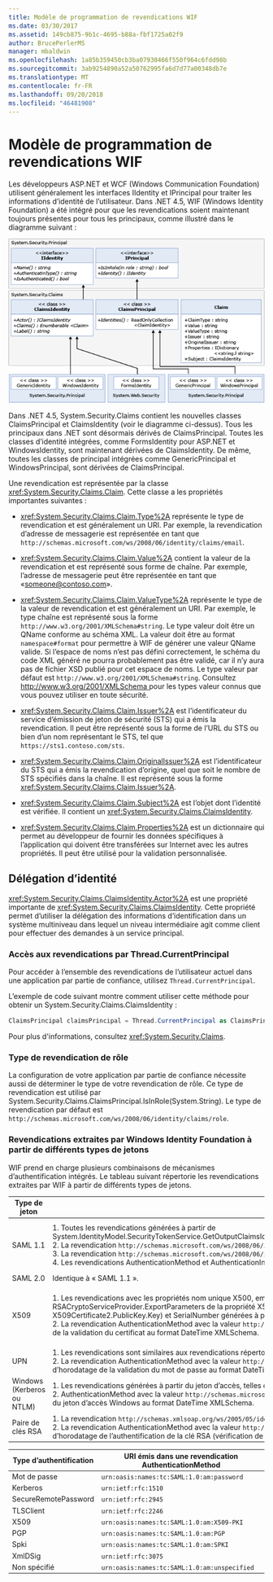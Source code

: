 ```yaml
---
title: Modèle de programmation de revendications WIF
ms.date: 03/30/2017
ms.assetid: 149cb875-9b1c-4695-b88a-fbf1725a02f9
author: BrucePerlerMS
manager: mbaldwin
ms.openlocfilehash: 1a85b359450cb3ba07930466f550f964c6fdd98b
ms.sourcegitcommit: 3ab9254890a52a50762995fa6d7d77a00348db7e
ms.translationtype: MT
ms.contentlocale: fr-FR
ms.lasthandoff: 09/20/2018
ms.locfileid: "46481908"
---
```

# <a name="wif-claims-programming-model"></a>Modèle de programmation de revendications WIF
Les développeurs ASP.NET et WCF (Windows Communication Foundation) utilisent généralement les interfaces IIdentity et IPrincipal pour traiter les informations d’identité de l’utilisateur. Dans .NET 4.5, WIF (Windows Identity Foundation) a été intégré pour que les revendications soient maintenant toujours présentes pour tous les principaux, comme illustré dans le diagramme suivant :

 ![Modèle de programmation de revendications WIF](../../../docs/framework/security/media/wifclaimsprogrammingmodel.png "WIFClaimsProgrammingModel")

 Dans .NET 4.5, System.Security.Claims contient les nouvelles classes ClaimsPrincipal et ClaimsIdentity (voir le diagramme ci-dessus). Tous les principaux dans .NET sont désormais dérivés de ClaimsPrincipal. Toutes les classes d’identité intégrées, comme FormsIdentity pour ASP.NET et WindowsIdentity, sont maintenant dérivées de ClaimsIdentity. De même, toutes les classes de principal intégrées comme GenericPrincipal et WindowsPrincipal, sont dérivées de ClaimsPrincipal.

 Une revendication est représentée par la classe <xref:System.Security.Claims.Claim>. Cette classe a les propriétés importantes suivantes :

- <xref:System.Security.Claims.Claim.Type%2A> représente le type de revendication et est généralement un URI. Par exemple, la revendication d’adresse de messagerie est représentée en tant que `http://schemas.microsoft.com/ws/2008/06/identity/claims/email`.

- <xref:System.Security.Claims.Claim.Value%2A> contient la valeur de la revendication et est représenté sous forme de chaîne. Par exemple, l’adresse de messagerie peut être représentée en tant que «someone@contoso.com».

- <xref:System.Security.Claims.Claim.ValueType%2A> représente le type de la valeur de revendication et est généralement un URI. Par exemple, le type chaîne est représenté sous la forme `http://www.w3.org/2001/XMLSchema#string`. Le type valeur doit être un QName conforme au schéma XML. La valeur doit être au format `namespace#format` pour permettre à WIF de générer une valeur QName valide. Si l’espace de noms n’est pas défini correctement, le schéma du code XML généré ne pourra probablement pas être validé, car il n’y aura pas de fichier XSD publié pour cet espace de noms. Le type valeur par défaut est `http://www.w3.org/2001/XMLSchema#string`. Consultez [ http://www.w3.org/2001/XMLSchema ](https://go.microsoft.com/fwlink/?LinkId=209155) pour les types valeur connus que vous pouvez utiliser en toute sécurité.

- <xref:System.Security.Claims.Claim.Issuer%2A> est l’identificateur du service d’émission de jeton de sécurité (STS) qui a émis la revendication. Il peut être représenté sous la forme de l’URL du STS ou bien d’un nom représentant le STS, tel que `https://sts1.contoso.com/sts`.

- <xref:System.Security.Claims.Claim.OriginalIssuer%2A> est l’identificateur du STS qui a émis la revendication d’origine, quel que soit le nombre de STS spécifiés dans la chaîne. Il est représenté sous la forme <xref:System.Security.Claims.Claim.Issuer%2A>.

- <xref:System.Security.Claims.Claim.Subject%2A> est l’objet dont l’identité est vérifiée. Il contient un <xref:System.Security.Claims.ClaimsIdentity>.

- <xref:System.Security.Claims.Claim.Properties%2A> est un dictionnaire qui permet au développeur de fournir les données spécifiques à l’application qui doivent être transférées sur Internet avec les autres propriétés. Il peut être utilisé pour la validation personnalisée.

## <a name="identity-delegation"></a>Délégation d’identité
<xref:System.Security.Claims.ClaimsIdentity.Actor%2A> est une propriété importante de <xref:System.Security.Claims.ClaimsIdentity>. Cette propriété permet d’utiliser la délégation des informations d’identification dans un système multiniveau dans lequel un niveau intermédiaire agit comme client pour effectuer des demandes à un service principal.

### <a name="accessing-claims-through-threadcurrentprincipal"></a>Accès aux revendications par Thread.CurrentPrincipal
Pour accéder à l’ensemble des revendications de l’utilisateur actuel dans une application par partie de confiance, utilisez `Thread.CurrentPrincipal`.

L’exemple de code suivant montre comment utiliser cette méthode pour obtenir un System.Security.Claims.ClaimsIdentity :

```csharp
ClaimsPrincipal claimsPrincipal = Thread.CurrentPrincipal as ClaimsPrincipal;
```

Pour plus d'informations, consultez <xref:System.Security.Claims>.

### <a name="role-claim-type"></a>Type de revendication de rôle
La configuration de votre application par partie de confiance nécessite aussi de déterminer le type de votre revendication de rôle. Ce type de revendication est utilisé par System.Security.Claims.ClaimsPrincipal.IsInRole(System.String). Le type de revendication par défaut est `http://schemas.microsoft.com/ws/2008/06/identity/claims/role`.

### <a name="claims-extracted-by-windows-identity-foundation-from-different-token-types"></a>Revendications extraites par Windows Identity Foundation à partir de différents types de jetons
WIF prend en charge plusieurs combinaisons de mécanismes d’authentification intégrés. Le tableau suivant répertorie les revendications extraites par WIF à partir de différents types de jetons.

|Type de jeton|Revendication générée|Correspondance avec le jeton d’accès Windows|
|-|-|-|
|SAML 1.1|1.  Toutes les revendications générées à partir de System.IdentityModel.SecurityTokenService.GetOutputClaimsIdentity(System.Security.Claims.ClaimsPrincipal,System.IdentityModel.Protocols.WSTrust.RequestSecurityToken,System.IdentityModel.Scope).<br />2.  La revendication `http://schemas.microsoft.com/ws/2008/06/identity/claims/confirmationkey` qui contient la sérialisation XML de la clé de confirmation, si le jeton contient un jeton de preuve.<br />3.  La revendication `http://schemas.microsoft.com/ws/2008/06/identity/claims/samlissuername` générée à partir de l’élément émetteur Issuer.<br />4.  Les revendications AuthenticationMethod et AuthenticationInstant, si le jeton contient une instruction d’authentification.|En plus des revendications répertoriées dans « SAML 1.1 », à l’exception des revendications de type `http://schemas.xmlsoap.org/ws/2005/05/identity/claims/name`, les revendications liées à l’authentification Windows sont générées et l’identité est représentée par WindowsClaimsIdentity.|
|SAML 2.0|Identique à « SAML 1.1 ».|Identique à « SAML 1.1 mappé au compte Windows ».|
|X509|1.  Les revendications avec les propriétés nom unique X500, emailName, dnsName, SimpleName, UpnName, UrlName, thumbprint, RsaKey (extraction à l’aide de la méthode RSACryptoServiceProvider.ExportParameters de la propriété X509Certificate2.PublicKey.Key), DsaKey (extraction à l’aide de la méthode DSACryptoServiceProvider.ExportParameters de la propriété X509Certificate2.PublicKey.Key) et SerialNumber générées à partir du certificat X509.<br />2.  La revendication AuthenticationMethod avec la valeur `http://schemas.microsoft.com/ws/2008/06/identity/authenticationmethod/x509`. La revendication AuthenticationInstant avec la valeur d’horodatage de la validation du certificat au format DateTime XMLSchema.|1.  Utilise le nom de domaine complet du compte Windows comme valeur de la revendication `http://schemas.xmlsoap.org/ws/2005/05/identity/claims/name`. .<br />2.  Les revendications générées à partir du certificat X509 non mappé à Windows, et les revendications générées à partir du compte Windows en mappant le certificat à Windows.|
|UPN|1.  Les revendications sont similaires aux revendications répertoriées dans la section de l’authentification Windows.<br />2.  La revendication AuthenticationMethod avec la valeur `http://schemas.microsoft.com/ws/2008/06/identity/authenticationmethod/password`. La revendication AuthenticationInstant avec la valeur d’horodatage de la validation du mot de passe au format DateTime XMLSchema.||
|Windows (Kerberos ou NTLM)|1.  Les revendications générées à partir du jeton d’accès, telles que PrimarySID, DenyOnlyPrimarySID, PrimaryGroupSID, DenyOnlyPrimaryGroupSID, GroupSID, DenyOnlySID et Name.<br />2.  AuthenticationMethod avec la valeur `http://schemas.microsoft.com/ws/2008/06/identity/authenticationmethod/windows`. La revendication AuthenticationInstant avec la valeur d’horodatage de la création du jeton d’accès Windows au format DateTime XMLSchema.||
|Paire de clés RSA|1.  La revendication `http://schemas.xmlsoap.org/ws/2005/05/identity/claims/rsa` avec la valeur de RSAKeyValue.<br />2.  La revendication AuthenticationMethod avec la valeur `http://schemas.microsoft.com/ws/2008/06/identity/authenticationmethod/signature`. La revendication AuthenticationInstant avec la valeur d’horodatage de l’authentification de la clé RSA (vérification de la signature) au format DateTime XMLSchema.||

|Type d’authentification|URI émis dans une revendication AuthenticationMethod|
|-|-|
|Mot de passe|`urn:oasis:names:tc:SAML:1.0:am:password`|
|Kerberos|`urn:ietf:rfc:1510`|
|SecureRemotePassword|`urn:ietf:rfc:2945`|
|TLSClient|`urn:ietf:rfc:2246`|
|X509|`urn:oasis:names:tc:SAML:1.0:am:X509-PKI`|
|PGP|`urn:oasis:names:tc:SAML:1.0:am:PGP`|
|Spki|`urn:oasis:names:tc:SAML:1.0:am:SPKI`|
|XmlDSig|`urn:ietf:rfc:3075`|
|Non spécifié|`urn:oasis:names:tc:SAML:1.0:am:unspecified`|